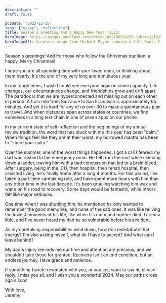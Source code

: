 ```yaml
---
description: ""
draft: false

pubDate: "2023-12-25"
tags: ["essay", "reflection"]
title: Season's Greeting and a Happy New Year (2023)
heroImage: https://images.unsplash.com/photo-1608700098255-1cbc4c22f827?q=80&w=2370&auto=format&fit=crop&ixlib=rb-4.0.3&ixid=M3wxMjA3fDB8MHxwaG90by1wYWdlfHx8fGVufDB8fHx8fA%3D%3D
heroImageAlt: Unsplash image from Michael Payne showing a felt Santa Clause
---
```


Season's greetings! And for those who follow the Christmas tradition, a happy, Merry Christmas!

I hope you are all spending time with your loved ones, or thinking about them dearly. It's the end of my very long and tumultuous year.

In my tough times, I wish I could see everyone again in some capacity. Life changes, our circumstances change, and friendships grow and drift apart. The paradox is that we are hyperconnected and missing out on each other in person. A train ride from San Jose to San Francisco is approximately 65 minutes. And yet it is hard for any of us over 30 to make a spontaneous plan to travel. And when distances span across states or countries, we find ourselves in a long text chain in one of seven apps on our phone.

In my current state of self-reflection and the beginnings of my annual review tradition, the word that has stuck with me this year has been "calm." When things feel like they are at their worst, my borrowed mantra has been to "share your calm."

Over the summer, one of the worst things happened. I got a call I feared: my dad was rushed to the emergency room. He fell from the roof while climbing down a ladder, leaving him with a bad concussion that led to a brain bleed. After surgery, being in the ICU, then hospital, then rehab hospital, then assisted living, he's finally home after a long 4 months. For this period, I've taken a part-time caretaking role, and have spent more hours with him than any other time in the last decade. It's been grueling watching him wax and wane on his road to recovery. Some days would be fantastic, while others felt like major setbacks.

One time when I was shuttling him, he mentioned he only wanted to remember the good memories, and none of the sad ones. It was like reliving the lowest moments of his life, like when his mom and brother died. I cried a little, and I've never heard my dad be so vulnerable before his accident.

As my caretaking responsibilities wind down, how do I redistribute that energy? I'm also asking myself, what do I have to accept? And what can I leave behind?

My dad's injury reminds me our time and attention are precious, and we shouldn't take those for granted. Recovery isn't an end condition, but an endless journey. Have grace and patience.

If something I wrote resonated with you, or you just want to say hi, please reply. I miss you all, and I wish you a wonderful 2024. May our paths cross again soon.

With love,  
Jeremy